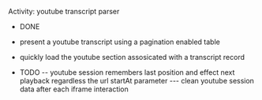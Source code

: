 Activity: youtube transcript parser


- DONE
- present a youtube transcript using a pagination enabled table
- quickly load the youtube section assosicated with a transcript record


- TODO
-- youtube session remembers last position and effect next playback regardless the url startAt parameter
--- clean youtube session data after each iframe interaction


